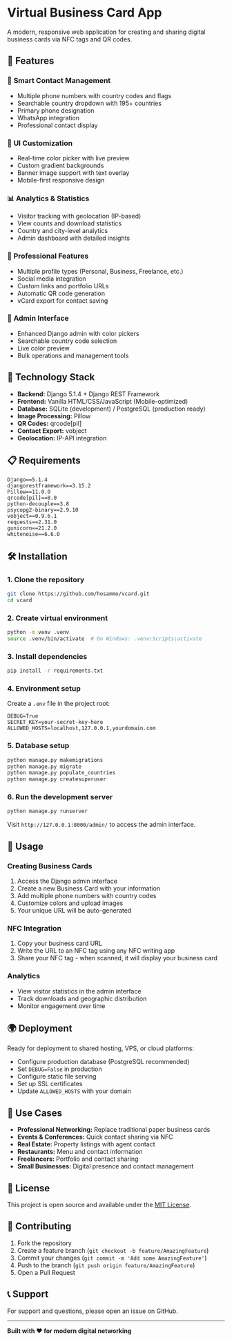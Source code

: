 # Virtual Business Card App

A modern, responsive web application for creating and sharing digital business cards via NFC tags and QR codes.

## 🌟 Features

### 📱 **Smart Contact Management**
- Multiple phone numbers with country codes and flags
- Searchable country dropdown with 195+ countries
- Primary phone designation
- WhatsApp integration
- Professional contact display

### 🎨 **UI Customization**
- Real-time color picker with live preview
- Custom gradient backgrounds
- Banner image support with text overlay
- Mobile-first responsive design

### 📊 **Analytics & Statistics**
- Visitor tracking with geolocation (IP-based)
- View counts and download statistics
- Country and city-level analytics
- Admin dashboard with detailed insights

### 💼 **Professional Features**
- Multiple profile types (Personal, Business, Freelance, etc.)
- Social media integration
- Custom links and portfolio URLs
- Automatic QR code generation
- vCard export for contact saving

### 🔧 **Admin Interface**
- Enhanced Django admin with color pickers
- Searchable country code selection
- Live color preview
- Bulk operations and management tools

## 🚀 Technology Stack

- **Backend:** Django 5.1.4 + Django REST Framework
- **Frontend:** Vanilla HTML/CSS/JavaScript (Mobile-optimized)
- **Database:** SQLite (development) / PostgreSQL (production ready)
- **Image Processing:** Pillow
- **QR Codes:** qrcode[pil]
- **Contact Export:** vobject
- **Geolocation:** IP-API integration

## 📋 Requirements

```
Django==5.1.4
djangorestframework==3.15.2
Pillow==11.0.0
qrcode[pil]==8.0
python-decouple==3.8
psycopg2-binary==2.9.10
vobject==0.9.6.1
requests==2.31.0
gunicorn==21.2.0
whitenoise==6.6.0
```

## 🛠️ Installation

### 1. Clone the repository
```bash
git clone https://github.com/hosammo/vcard.git
cd vcard
```

### 2. Create virtual environment
```bash
python -m venv .venv
source .venv/bin/activate  # On Windows: .venv\Scripts\activate
```

### 3. Install dependencies
```bash
pip install -r requirements.txt
```

### 4. Environment setup
Create a `.env` file in the project root:
```env
DEBUG=True
SECRET_KEY=your-secret-key-here
ALLOWED_HOSTS=localhost,127.0.0.1,yourdomain.com
```

### 5. Database setup
```bash
python manage.py makemigrations
python manage.py migrate
python manage.py populate_countries
python manage.py createsuperuser
```

### 6. Run the development server
```bash
python manage.py runserver
```

Visit `http://127.0.0.1:8000/admin/` to access the admin interface.

## 📱 Usage

### Creating Business Cards
1. Access the Django admin interface
2. Create a new Business Card with your information
3. Add multiple phone numbers with country codes
4. Customize colors and upload images
5. Your unique URL will be auto-generated

### NFC Integration
1. Copy your business card URL
2. Write the URL to an NFC tag using any NFC writing app
3. Share your NFC tag - when scanned, it will display your business card

### Analytics
- View visitor statistics in the admin interface
- Track downloads and geographic distribution
- Monitor engagement over time

## 🌍 Deployment

Ready for deployment to shared hosting, VPS, or cloud platforms:

- Configure production database (PostgreSQL recommended)
- Set `DEBUG=False` in production
- Configure static file serving
- Set up SSL certificates
- Update `ALLOWED_HOSTS` with your domain

## 🎯 Use Cases

- **Professional Networking:** Replace traditional paper business cards
- **Events & Conferences:** Quick contact sharing via NFC
- **Real Estate:** Property listings with agent contact
- **Restaurants:** Menu and contact information
- **Freelancers:** Portfolio and contact sharing
- **Small Businesses:** Digital presence and contact management

## 📄 License

This project is open source and available under the [MIT License](LICENSE).

## 🤝 Contributing

1. Fork the repository
2. Create a feature branch (`git checkout -b feature/AmazingFeature`)
3. Commit your changes (`git commit -m 'Add some AmazingFeature'`)
4. Push to the branch (`git push origin feature/AmazingFeature`)
5. Open a Pull Request

## 📞 Support

For support and questions, please open an issue on GitHub.

---

**Built with ❤️ for modern digital networking**